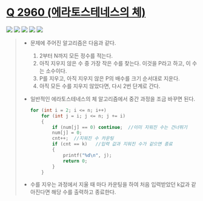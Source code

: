 # [Q 2960 (에라토스테네스의 체)](https://www.acmicpc.net/problem/2960)

<img src="https://img.shields.io/badge/Level-Silver 4-lightgrey"> <img src="https://img.shields.io/badge/Memory-1112%20KB-blue"> <img src="https://img.shields.io/badge/Time-0%20ms-brightgreen"> <img src="https://img.shields.io/badge/Length-336%20B-red"> <img src="https://img.shields.io/badge/Language-C-blueviolet">



> - 문제에 주어진 알고리즘은 다음과 같다.
>
>   1. 2부터 N까지 모든 정수를 적는다.
>   2. 아직 지우지 않은 수 중 가장 작은 수를 찾는다. 이것을 P라고 하고, 이 수는 소수이다.
>   3. P를 지우고, 아직 지우지 않은 P의 배수를 크기 순서대로 지운다.
>   4. 아직 모든 수를 지우지 않았다면, 다시 2번 단계로 간다.
>
> - 일반적인 에라토스테네스의 체 알고리즘에서 중간 과정을 조금 바꾸면 된다.
>
>   ```c
>   for (int i = 2; i <= n; i++)
>   	for (int j = i; j <= n; j += i)
>   	{
>   		if (num[j] == 0) continue;	//이미 지워진 수는 건너뛰기
>   		num[j] = 0;
>   		cnt++;	//지워진 수 카운팅
>   		if (cnt == k)	//입력 값과 지워진 수가 같으면 종료
>   		{
>   			printf("%d\n", j);
>   			return 0;
>   		}
>   	}
>   ```
>
> - 수를 지우는 과정에서 지울 때 마다 카운팅을 하여 처음 입력받았던 k값과 같아진다면 해당 수를 출력하고 종료한다.
